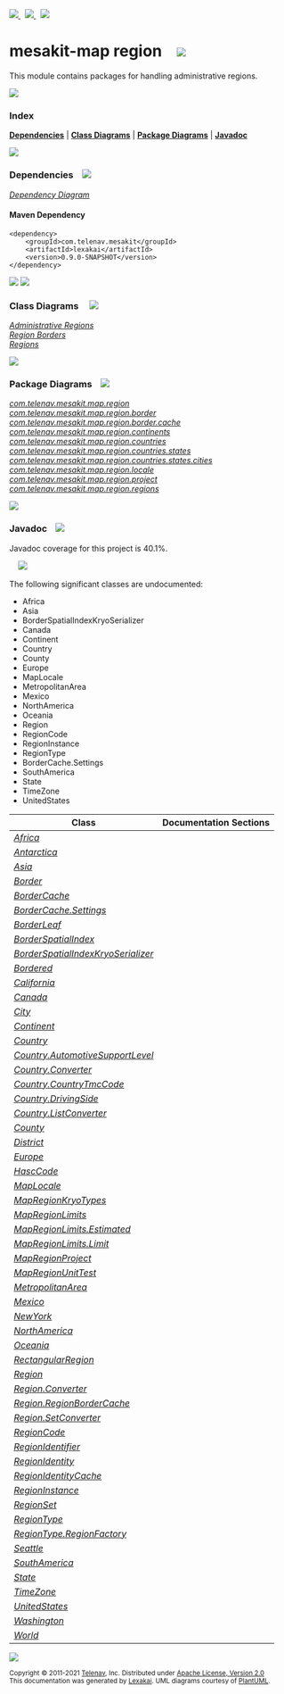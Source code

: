[//]: # (start-user-text)

<a href="https://www.mesakit.org">
<img src="https://www.kivakit.org/images/web-32.png" srcset="https://www.kivakit.org/images/web-32-2x.png 2x"/>
</a>
&nbsp;
<a href="https://twitter.com/openmesakit">
<img src="https://www.kivakit.org/images/twitter-32.png" srcset="https://www.kivakit.org/images/twitter-32-2x.png 2x"/>
</a>
&nbsp;
<a href="https://mesakit.zulipchat.com">
<img src="https://www.kivakit.org/images/zulip-32.png" srcset="https://www.kivakit.org/images/zulip-32-2x.png 2x"/>
</a>

[//]: # (end-user-text)

# mesakit-map region &nbsp;&nbsp; <img src="https://www.kivakit.org/images/map-32.png" srcset="https://www.kivakit.org/images/map-32-2x.png 2x"/>

This module contains packages for handling administrative regions.

<img src="https://www.kivakit.org/images/horizontal-line-512.png" srcset="https://www.kivakit.org/images/horizontal-line-512-2x.png 2x"/>

### Index



[**Dependencies**](#dependencies) | [**Class Diagrams**](#class-diagrams) | [**Package Diagrams**](#package-diagrams) | [**Javadoc**](#javadoc)

<img src="https://www.kivakit.org/images/horizontal-line-512.png" srcset="https://www.kivakit.org/images/horizontal-line-512-2x.png 2x"/>

### Dependencies <a name="dependencies"></a> &nbsp;&nbsp; <img src="https://www.kivakit.org/images/dependencies-32.png" srcset="https://www.kivakit.org/images/dependencies-32-2x.png 2x"/>

[*Dependency Diagram*](https://www.mesakit.org/lexakai/mesakit/mesakit-map/region/documentation/diagrams/dependencies.svg)

#### Maven Dependency

    <dependency>
        <groupId>com.telenav.mesakit</groupId>
        <artifactId>lexakai</artifactId>
        <version>0.9.0-SNAPSHOT</version>
    </dependency>


<img src="https://www.kivakit.org/images/horizontal-line-128.png" srcset="https://www.kivakit.org/images/horizontal-line-128-2x.png 2x"/>

[//]: # (start-user-text)



[//]: # (end-user-text)

<img src="https://www.kivakit.org/images/horizontal-line-128.png" srcset="https://www.kivakit.org/images/horizontal-line-128-2x.png 2x"/>

### Class Diagrams <a name="class-diagrams"></a> &nbsp; &nbsp; <img src="https://www.kivakit.org/images/diagram-40.png" srcset="https://www.kivakit.org/images/diagram-40-2x.png 2x"/>

[*Administrative Regions*](https://www.mesakit.org/lexakai/mesakit/mesakit-map/region/documentation/diagrams/diagram-region.svg)  
[*Region Borders*](https://www.mesakit.org/lexakai/mesakit/mesakit-map/region/documentation/diagrams/diagram-border.svg)  
[*Regions*](https://www.mesakit.org/lexakai/mesakit/mesakit-map/region/documentation/diagrams/diagram-regions.svg)

<img src="https://www.kivakit.org/images/horizontal-line-128.png" srcset="https://www.kivakit.org/images/horizontal-line-128-2x.png 2x"/>

### Package Diagrams <a name="package-diagrams"></a> &nbsp;&nbsp; <img src="https://www.kivakit.org/images/box-32.png" srcset="https://www.kivakit.org/images/box-32-2x.png 2x"/>

[*com.telenav.mesakit.map.region*](https://www.mesakit.org/lexakai/mesakit/mesakit-map/region/documentation/diagrams/com.telenav.mesakit.map.region.svg)  
[*com.telenav.mesakit.map.region.border*](https://www.mesakit.org/lexakai/mesakit/mesakit-map/region/documentation/diagrams/com.telenav.mesakit.map.region.border.svg)  
[*com.telenav.mesakit.map.region.border.cache*](https://www.mesakit.org/lexakai/mesakit/mesakit-map/region/documentation/diagrams/com.telenav.mesakit.map.region.border.cache.svg)  
[*com.telenav.mesakit.map.region.continents*](https://www.mesakit.org/lexakai/mesakit/mesakit-map/region/documentation/diagrams/com.telenav.mesakit.map.region.continents.svg)  
[*com.telenav.mesakit.map.region.countries*](https://www.mesakit.org/lexakai/mesakit/mesakit-map/region/documentation/diagrams/com.telenav.mesakit.map.region.countries.svg)  
[*com.telenav.mesakit.map.region.countries.states*](https://www.mesakit.org/lexakai/mesakit/mesakit-map/region/documentation/diagrams/com.telenav.mesakit.map.region.countries.states.svg)  
[*com.telenav.mesakit.map.region.countries.states.cities*](https://www.mesakit.org/lexakai/mesakit/mesakit-map/region/documentation/diagrams/com.telenav.mesakit.map.region.countries.states.cities.svg)  
[*com.telenav.mesakit.map.region.locale*](https://www.mesakit.org/lexakai/mesakit/mesakit-map/region/documentation/diagrams/com.telenav.mesakit.map.region.locale.svg)  
[*com.telenav.mesakit.map.region.project*](https://www.mesakit.org/lexakai/mesakit/mesakit-map/region/documentation/diagrams/com.telenav.mesakit.map.region.project.svg)  
[*com.telenav.mesakit.map.region.regions*](https://www.mesakit.org/lexakai/mesakit/mesakit-map/region/documentation/diagrams/com.telenav.mesakit.map.region.regions.svg)

<img src="https://www.kivakit.org/images/horizontal-line-128.png" srcset="https://www.kivakit.org/images/horizontal-line-128-2x.png 2x"/>

### Javadoc <a name="javadoc"></a> &nbsp;&nbsp; <img src="https://www.kivakit.org/images/books-32.png" srcset="https://www.kivakit.org/images/books-32-2x.png 2x"/>

Javadoc coverage for this project is 40.1%.  
  
&nbsp; &nbsp; <img src="https://www.kivakit.org/images/meter-40-96.png" srcset="https://www.kivakit.org/images/meter-40-96-2x.png 2x"/>


The following significant classes are undocumented:  

- Africa  
- Asia  
- BorderSpatialIndexKryoSerializer  
- Canada  
- Continent  
- Country  
- County  
- Europe  
- MapLocale  
- MetropolitanArea  
- Mexico  
- NorthAmerica  
- Oceania  
- Region  
- RegionCode  
- RegionInstance  
- RegionType  
- BorderCache.Settings  
- SouthAmerica  
- State  
- TimeZone  
- UnitedStates

| Class | Documentation Sections |
|---|---|
| [*Africa*](https://www.mesakit.org/javadoc/mesakit/lexakai/com/telenav/mesakit/map/region/continents/Africa.html) |  |  
| [*Antarctica*](https://www.mesakit.org/javadoc/mesakit/lexakai/com/telenav/mesakit/map/region/continents/Antarctica.html) |  |  
| [*Asia*](https://www.mesakit.org/javadoc/mesakit/lexakai/com/telenav/mesakit/map/region/continents/Asia.html) |  |  
| [*Border*](https://www.mesakit.org/javadoc/mesakit/lexakai/com/telenav/mesakit/map/region/border/Border.html) |  |  
| [*BorderCache*](https://www.mesakit.org/javadoc/mesakit/lexakai/com/telenav/mesakit/map/region/border/cache/BorderCache.html) |  |  
| [*BorderCache.Settings*](https://www.mesakit.org/javadoc/mesakit/lexakai/com/telenav/mesakit/map/region/border/cache/BorderCache.Settings.html) |  |  
| [*BorderLeaf*](https://www.mesakit.org/javadoc/mesakit/lexakai/com/telenav/mesakit/map/region/border/BorderLeaf.html) |  |  
| [*BorderSpatialIndex*](https://www.mesakit.org/javadoc/mesakit/lexakai/com/telenav/mesakit/map/region/border/BorderSpatialIndex.html) |  |  
| [*BorderSpatialIndexKryoSerializer*](https://www.mesakit.org/javadoc/mesakit/lexakai/com/telenav/mesakit/map/region/border/BorderSpatialIndexKryoSerializer.html) |  |  
| [*Bordered*](https://www.mesakit.org/javadoc/mesakit/lexakai/com/telenav/mesakit/map/region/border/Bordered.html) |  |  
| [*California*](https://www.mesakit.org/javadoc/mesakit/lexakai/com/telenav/mesakit/map/region/countries/states/California.html) |  |  
| [*Canada*](https://www.mesakit.org/javadoc/mesakit/lexakai/com/telenav/mesakit/map/region/countries/Canada.html) |  |  
| [*City*](https://www.mesakit.org/javadoc/mesakit/lexakai/com/telenav/mesakit/map/region/regions/City.html) |  |  
| [*Continent*](https://www.mesakit.org/javadoc/mesakit/lexakai/com/telenav/mesakit/map/region/regions/Continent.html) |  |  
| [*Country*](https://www.mesakit.org/javadoc/mesakit/lexakai/com/telenav/mesakit/map/region/regions/Country.html) |  |  
| [*Country.AutomotiveSupportLevel*](https://www.mesakit.org/javadoc/mesakit/lexakai/com/telenav/mesakit/map/region/regions/Country.AutomotiveSupportLevel.html) |  |  
| [*Country.Converter*](https://www.mesakit.org/javadoc/mesakit/lexakai/com/telenav/mesakit/map/region/regions/Country.Converter.html) |  |  
| [*Country.CountryTmcCode*](https://www.mesakit.org/javadoc/mesakit/lexakai/com/telenav/mesakit/map/region/regions/Country.CountryTmcCode.html) |  |  
| [*Country.DrivingSide*](https://www.mesakit.org/javadoc/mesakit/lexakai/com/telenav/mesakit/map/region/regions/Country.DrivingSide.html) |  |  
| [*Country.ListConverter*](https://www.mesakit.org/javadoc/mesakit/lexakai/com/telenav/mesakit/map/region/regions/Country.ListConverter.html) |  |  
| [*County*](https://www.mesakit.org/javadoc/mesakit/lexakai/com/telenav/mesakit/map/region/regions/County.html) |  |  
| [*District*](https://www.mesakit.org/javadoc/mesakit/lexakai/com/telenav/mesakit/map/region/regions/District.html) |  |  
| [*Europe*](https://www.mesakit.org/javadoc/mesakit/lexakai/com/telenav/mesakit/map/region/continents/Europe.html) |  |  
| [*HascCode*](https://www.mesakit.org/javadoc/mesakit/lexakai/com/telenav/mesakit/map/region/locale/HascCode.html) |  |  
| [*MapLocale*](https://www.mesakit.org/javadoc/mesakit/lexakai/com/telenav/mesakit/map/region/locale/MapLocale.html) |  |  
| [*MapRegionKryoTypes*](https://www.mesakit.org/javadoc/mesakit/lexakai/com/telenav/mesakit/map/region/project/MapRegionKryoTypes.html) |  |  
| [*MapRegionLimits*](https://www.mesakit.org/javadoc/mesakit/lexakai/com/telenav/mesakit/map/region/project/MapRegionLimits.html) |  |  
| [*MapRegionLimits.Estimated*](https://www.mesakit.org/javadoc/mesakit/lexakai/com/telenav/mesakit/map/region/project/MapRegionLimits.Estimated.html) |  |  
| [*MapRegionLimits.Limit*](https://www.mesakit.org/javadoc/mesakit/lexakai/com/telenav/mesakit/map/region/project/MapRegionLimits.Limit.html) |  |  
| [*MapRegionProject*](https://www.mesakit.org/javadoc/mesakit/lexakai/com/telenav/mesakit/map/region/project/MapRegionProject.html) |  |  
| [*MapRegionUnitTest*](https://www.mesakit.org/javadoc/mesakit/lexakai/com/telenav/mesakit/map/region/project/MapRegionUnitTest.html) |  |  
| [*MetropolitanArea*](https://www.mesakit.org/javadoc/mesakit/lexakai/com/telenav/mesakit/map/region/regions/MetropolitanArea.html) |  |  
| [*Mexico*](https://www.mesakit.org/javadoc/mesakit/lexakai/com/telenav/mesakit/map/region/countries/Mexico.html) |  |  
| [*NewYork*](https://www.mesakit.org/javadoc/mesakit/lexakai/com/telenav/mesakit/map/region/countries/states/NewYork.html) |  |  
| [*NorthAmerica*](https://www.mesakit.org/javadoc/mesakit/lexakai/com/telenav/mesakit/map/region/continents/NorthAmerica.html) |  |  
| [*Oceania*](https://www.mesakit.org/javadoc/mesakit/lexakai/com/telenav/mesakit/map/region/continents/Oceania.html) |  |  
| [*RectangularRegion*](https://www.mesakit.org/javadoc/mesakit/lexakai/com/telenav/mesakit/map/region/regions/RectangularRegion.html) |  |  
| [*Region*](https://www.mesakit.org/javadoc/mesakit/lexakai/com/telenav/mesakit/map/region/Region.html) |  |  
| [*Region.Converter*](https://www.mesakit.org/javadoc/mesakit/lexakai/com/telenav/mesakit/map/region/Region.Converter.html) |  |  
| [*Region.RegionBorderCache*](https://www.mesakit.org/javadoc/mesakit/lexakai/com/telenav/mesakit/map/region/Region.RegionBorderCache.html) |  |  
| [*Region.SetConverter*](https://www.mesakit.org/javadoc/mesakit/lexakai/com/telenav/mesakit/map/region/Region.SetConverter.html) |  |  
| [*RegionCode*](https://www.mesakit.org/javadoc/mesakit/lexakai/com/telenav/mesakit/map/region/RegionCode.html) |  |  
| [*RegionIdentifier*](https://www.mesakit.org/javadoc/mesakit/lexakai/com/telenav/mesakit/map/region/RegionIdentifier.html) |  |  
| [*RegionIdentity*](https://www.mesakit.org/javadoc/mesakit/lexakai/com/telenav/mesakit/map/region/RegionIdentity.html) |  |  
| [*RegionIdentityCache*](https://www.mesakit.org/javadoc/mesakit/lexakai/com/telenav/mesakit/map/region/border/cache/RegionIdentityCache.html) |  |  
| [*RegionInstance*](https://www.mesakit.org/javadoc/mesakit/lexakai/com/telenav/mesakit/map/region/RegionInstance.html) |  |  
| [*RegionSet*](https://www.mesakit.org/javadoc/mesakit/lexakai/com/telenav/mesakit/map/region/RegionSet.html) |  |  
| [*RegionType*](https://www.mesakit.org/javadoc/mesakit/lexakai/com/telenav/mesakit/map/region/RegionType.html) |  |  
| [*RegionType.RegionFactory*](https://www.mesakit.org/javadoc/mesakit/lexakai/com/telenav/mesakit/map/region/RegionType.RegionFactory.html) |  |  
| [*Seattle*](https://www.mesakit.org/javadoc/mesakit/lexakai/com/telenav/mesakit/map/region/countries/states/cities/Seattle.html) |  |  
| [*SouthAmerica*](https://www.mesakit.org/javadoc/mesakit/lexakai/com/telenav/mesakit/map/region/continents/SouthAmerica.html) |  |  
| [*State*](https://www.mesakit.org/javadoc/mesakit/lexakai/com/telenav/mesakit/map/region/regions/State.html) |  |  
| [*TimeZone*](https://www.mesakit.org/javadoc/mesakit/lexakai/com/telenav/mesakit/map/region/regions/TimeZone.html) |  |  
| [*UnitedStates*](https://www.mesakit.org/javadoc/mesakit/lexakai/com/telenav/mesakit/map/region/countries/UnitedStates.html) |  |  
| [*Washington*](https://www.mesakit.org/javadoc/mesakit/lexakai/com/telenav/mesakit/map/region/countries/states/Washington.html) |  |  
| [*World*](https://www.mesakit.org/javadoc/mesakit/lexakai/com/telenav/mesakit/map/region/regions/World.html) |  |  

[//]: # (start-user-text)



[//]: # (end-user-text)

<img src="https://www.kivakit.org/images/horizontal-line-512.png" srcset="https://www.kivakit.org/images/horizontal-line-512-2x.png 2x"/>

<sub>Copyright &#169; 2011-2021 [Telenav](http://telenav.com), Inc. Distributed under [Apache License, Version 2.0](LICENSE)</sub>  
<sub>This documentation was generated by [Lexakai](https://github.com/Telenav/lexakai). UML diagrams courtesy
of [PlantUML](http://plantuml.com).</sub>


